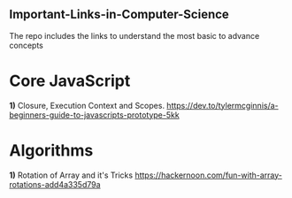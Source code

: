 ## Important-Links-in-Computer-Science

The repo includes the links to understand the most basic to advance concepts

# Core JavaScript

**1)** Closure, Execution Context and Scopes.
https://dev.to/tylermcginnis/a-beginners-guide-to-javascripts-prototype-5kk

# Algorithms

**1)** Rotation of Array and it's Tricks
https://hackernoon.com/fun-with-array-rotations-add4a335d79a
